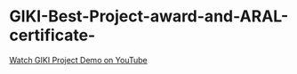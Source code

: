 # GIKI-Best-Project-award-and-ARAL-certificate-

[Watch GIKI Project Demo on YouTube](https://www.youtube.com/watch?v=81balnV9D80)
